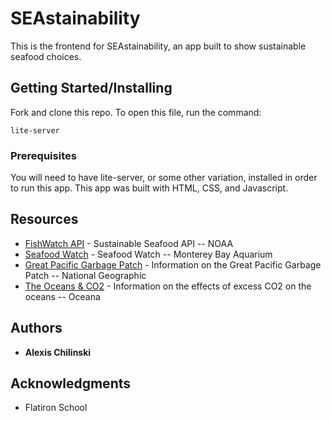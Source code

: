 # SEAstainability

This is the frontend for SEAstainability, an app built to show sustainable seafood choices.

## Getting Started/Installing

Fork and clone this repo. To open this file, run the command:
```
lite-server
```

### Prerequisites

You will need to have lite-server, or some other variation, installed in order to run this app. This app was built with HTML, CSS, and Javascript.


## Resources

* [FishWatch API](https://www.fishwatch.gov/developers) - Sustainable Seafood API -- NOAA
* [Seafood Watch](https://www.seafoodwatch.org/) - Seafood Watch -- Monterey Bay Aquarium
* [Great Pacific Garbage Patch](https://www.nationalgeographic.org/encyclopedia/great-pacific-garbage-patch/) - Information on the Great Pacific Garbage Patch -- National Geographic
* [The Oceans & CO2](https://usa.oceana.org/carbon-emissions-are-killing-oceans) - Information on the effects of excess CO2 on the oceans -- Oceana

## Authors

* **Alexis Chilinski**

## Acknowledgments

* Flatiron School
